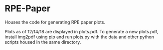 # RPE-Paper
Houses the code for generating RPE paper plots.

Plots as of 12/14/18 are displayed in plots.pdf. To generate a new plots.pdf, install img2pdf using pip and run plots.py with the data and other python scripts housed in the same directory.
